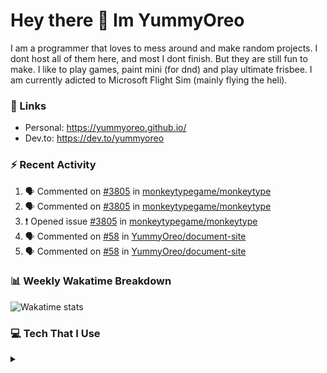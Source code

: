<h1 > Hey there 👋 Im YummyOreo </h1>
I am a programmer that loves to mess around and make random projects. I dont host all of them here, and most I dont finish. But they are still fun to make. I like to play games, paint mini (for dnd) and play ultimate frisbee. I am currently adicted to Microsoft Flight Sim (mainly flying the heli).

### :link: Links
- Personal: https://yummyoreo.github.io/
- Dev.to: https://dev.to/yummyoreo

### :zap: Recent Activity
<!--START_SECTION:activity-->
1. 🗣 Commented on [#3805](https://github.com/monkeytypegame/monkeytype/issues/3805) in [monkeytypegame/monkeytype](https://github.com/monkeytypegame/monkeytype)
2. 🗣 Commented on [#3805](https://github.com/monkeytypegame/monkeytype/issues/3805) in [monkeytypegame/monkeytype](https://github.com/monkeytypegame/monkeytype)
3. ❗️ Opened issue [#3805](https://github.com/monkeytypegame/monkeytype/issues/3805) in [monkeytypegame/monkeytype](https://github.com/monkeytypegame/monkeytype)
4. 🗣 Commented on [#58](https://github.com/YummyOreo/document-site/issues/58) in [YummyOreo/document-site](https://github.com/YummyOreo/document-site)
5. 🗣 Commented on [#58](https://github.com/YummyOreo/document-site/issues/58) in [YummyOreo/document-site](https://github.com/YummyOreo/document-site)
<!--END_SECTION:activity-->

### 📊 Weekly Wakatime Breakdown

<img
  src="https://github.com/YummyOreo/YummyOreo/blob/main/images/stat.svg"
  alt="Wakatime stats"
/>

### :computer: Tech That I Use

<details>
<summary> </summary>

#### Editors
![Neovim](https://img.shields.io/badge/NeoVim-%2357A143.svg?&style=for-the-badge&logo=neovim&logoColor=white) ![Obsidian](https://img.shields.io/badge/Obsidian-%23483699.svg?style=for-the-badge&logo=obsidian&logoColor=white) ![Visual Studio Code](https://img.shields.io/badge/Visual%20Studio%20Code-0078d7.svg?style=for-the-badge&logo=visual-studio-code&logoColor=white)

#### Languages 
![JavaScript](https://img.shields.io/badge/javascript-%23323330.svg?style=for-the-badge&logo=javascript&logoColor=%23F7DF1E) ![TypeScript](https://img.shields.io/badge/typescript-%23007ACC.svg?style=for-the-badge&logo=typescript&logoColor=white) ![Python](https://img.shields.io/badge/python-3670A0?style=for-the-badge&logo=python&logoColor=ffdd54)

#### Browsers
![Google Chrome](https://img.shields.io/badge/Google%20Chrome-4285F4?style=for-the-badge&logo=GoogleChrome&logoColor=white)

#### Databases
![MongoDB](https://img.shields.io/badge/MongoDB-%234ea94b.svg?style=for-the-badge&logo=mongodb&logoColor=white)

#### Hosting
![Firebase](https://img.shields.io/badge/firebase-%23039BE5.svg?style=for-the-badge&logo=firebase) ![Heroku](https://img.shields.io/badge/heroku-%23430098.svg?style=for-the-badge&logo=heroku&logoColor=white) ![Netlify](https://img.shields.io/badge/netlify-%23000000.svg?style=for-the-badge&logo=netlify&logoColor=#00C7B7)

#### Operating System
![Windows](https://img.shields.io/badge/Windows-0078D6?style=for-the-badge&logo=windows&logoColor=white) ![Fedora](https://img.shields.io/badge/Fedora-294172?style=for-the-badge&logo=fedora&logoColor=white)

### Design
![Figma](https://img.shields.io/badge/figma-%23F24E1E.svg?style=for-the-badge&logo=figma&logoColor=white) ![Gimp Gnu Image Manipulation Program](https://img.shields.io/badge/Gimp-657D8B?style=for-the-badge&logo=gimp&logoColor=FFFFFF) 


</details>
